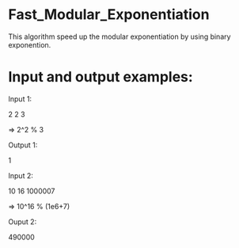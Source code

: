 # Fast_Modular_Exponentiation
This algorithm speed up the modular exponentiation by using binary exponention.

# Input and output examples:
Input 1:

2 2 3

=> 2^2 % 3

Output 1:

1

Input 2:

10 16 1000007

=> 10^16 % (1e6+7)

Ouput 2:

490000
